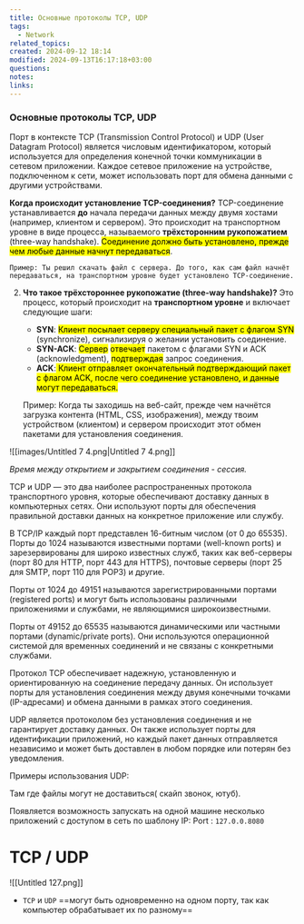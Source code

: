 ```yaml
---
title: Основные протоколы TCP, UDP
tags:
  - Network
related_topics: 
created: 2024-09-12 18:14
modified: 2024-09-13T16:17:18+03:00
questions: 
notes: 
links: 
---
```




### Основные протоколы TCP, UDP

Порт в контексте TCP (Transmission Control Protocol) и UDP (User Datagram Protocol) является числовым идентификатором, который используется для определения конечной точки коммуникации в сетевом приложении. Каждое сетевое приложение на устройстве, подключенном к сети, может использовать порт для обмена данными с другими устройствами.

**Когда происходит установление TCP-соединения?** TCP-соединение устанавливается **до** начала передачи данных между двумя хостами (например, клиентом и сервером). Это происходит на транспортном уровне в виде процесса, называемого **трёхсторонним рукопожатием** (three-way handshake). <mark class="hltr-yellow">Соединение должно быть установлено, прежде чем любые данные начнут передаваться</mark>.
    
    Пример: Ты решил скачать файл с сервера. До того, как сам файл начнёт передаваться, на транспортном уровне будет установлено TCP-соединение.
    
2. **Что такое трёхстороннее рукопожатие (three-way handshake)?** Это процесс, который происходит на **транспортном уровне** и включает следующие шаги:
    
    - **SYN**: <mark class="hltr-yellow">Клиент посылает серверу специальный пакет с флагом SYN</mark> (synchronize), сигнализируя о желании установить соединение.
    - **SYN-ACK**: <mark class="hltr-blue">Сервер</mark> <mark class="hltr-blue">отвечает</mark> пакетом с флагами SYN и ACK (acknowledgment), <mark class="hltr-blue">подтверждая</mark> запрос соединения.
    - **ACK**:<mark class="hltr-yellow"> Клиент отправляет окончательный подтверждающий пакет с флагом ACK, после чего соединение установлено, и данные могут передаваться.</mark>
    
    Пример: Когда ты заходишь на веб-сайт, прежде чем начнётся загрузка контента (HTML, CSS, изображения), между твоим устройством (клиентом) и сервером происходит этот обмен пакетами для установления соединения.

![[images/Untitled 7 4.png|Untitled 7 4.png]]

_Время между открытием и закрытием соединения - сессия._

  

TCP и UDP — это два наиболее распространенных протокола транспортного уровня, которые обеспечивают доставку данных в компьютерных сетях. Они используют порты для обеспечения правильной доставки данных на конкретное приложение или службу.

В TCP/IP каждый порт представлен 16-битным числом (от 0 до 65535). Порты до 1024 называются известными портами (well-known ports) и зарезервированы для широко известных служб, таких как веб-серверы (порт 80 для HTTP, порт 443 для HTTPS), почтовые серверы (порт 25 для SMTP, порт 110 для POP3) и другие.

Порты от 1024 до 49151 называются зарегистрированными портами (registered ports) и могут быть использованы различными приложениями и службами, не являющимися широкоизвестными.

Порты от 49152 до 65535 называются динамическими или частными портами (dynamic/private ports). Они используются операционной системой для временных соединений и не связаны с конкретными службами.

Протокол TCP обеспечивает надежную, установленную и ориентированную на соединение передачу данных. Он использует порты для установления соединения между двумя конечными точками (IP-адресами) и обмена данными в рамках этого соединения.

UDP является протоколом без установления соединения и не гарантирует доставку данных. Он также использует порты для идентификации приложений, но каждый пакет данных отправляется независимо и может быть доставлен в любом порядке или потерян без уведомления.

Примеры использования UDP:

Там где файлы могут не доставиться( скайп звонок, ютуб).

Появляется возможность запускать на одной машине несколько приложений с доступом в сеть по шаблону IP: Port : `127.0.0.8080`


# TCP / UDP

![[Untitled 127.png]]

- `TCP` и `UDP` ==могут быть одновременно на одном порту, так как компьютер обрабатывает их по разному==